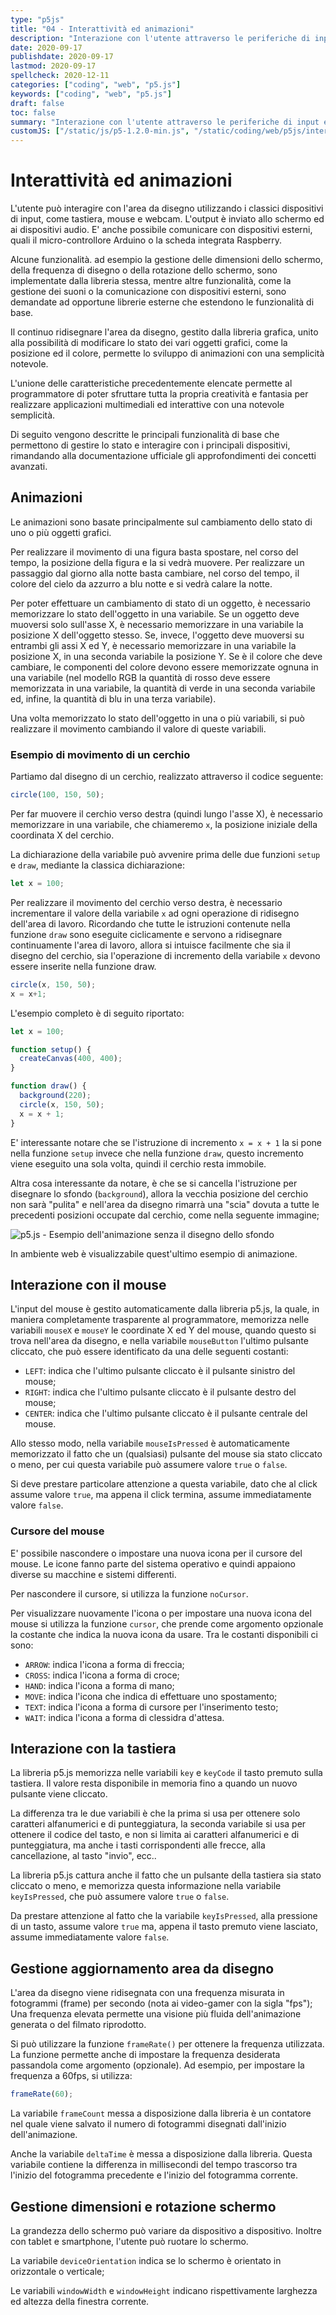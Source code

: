 ```yaml
---
type: "p5js"
title: "04 - Interattività ed animazioni"
description: "Interazione con l'utente attraverso le periferiche di input ed output ed animazioni realizzate usando le variabili"
date: 2020-09-17
publishdate: 2020-09-17
lastmod: 2020-09-17
spellcheck: 2020-12-11
categories: ["coding", "web", "p5.js"]
keywords: ["coding", "web", "p5.js"]
draft: false
toc: false
summary: "Interazione con l'utente attraverso le periferiche di input ed output ed animazioni realizzate usando le variabili"
customJS: ["/static/js/p5-1.2.0-min.js", "/static/coding/web/p5js/interactivity01.js"]
---
```


# Interattività ed animazioni

L'utente può interagire con l'area da disegno utilizzando i classici dispositivi di input, come tastiera, mouse e webcam. L'output è inviato allo schermo ed ai dispositivi audio. E' anche possibile comunicare con dispositivi esterni, quali il micro-controllore Arduino o la scheda integrata Raspberry.

Alcune funzionalità. ad esempio la gestione delle dimensioni dello schermo, della frequenza di disegno o della rotazione dello schermo, sono implementate dalla libreria stessa, mentre altre funzionalità, come la gestione dei suoni o la comunicazione con dispositivi esterni, sono demandate ad opportune librerie esterne che estendono le funzionalità di base.

Il continuo ridisegnare l'area da disegno, gestito dalla libreria grafica, unito alla possibilità di modificare lo stato dei vari oggetti grafici, come la posizione ed il colore, permette lo sviluppo di animazioni con una semplicità notevole.

L'unione delle caratteristiche precedentemente elencate permette al programmatore di poter sfruttare tutta la propria creatività e fantasia per realizzare applicazioni multimediali ed interattive con una notevole semplicità.

Di seguito vengono descritte le principali funzionalità di base che permettono di gestire lo stato e interagire con i principali dispositivi, rimandando alla documentazione ufficiale gli approfondimenti dei concetti avanzati.

## Animazioni

Le animazioni sono basate principalmente sul cambiamento dello stato di uno o più oggetti grafici.

Per realizzare il movimento di una figura basta spostare, nel corso del tempo, la posizione della figura e la si vedrà muovere. Per realizzare un passaggio dal giorno alla notte basta cambiare, nel corso del tempo, il colore del cielo da azzurro a blu notte e si vedrà calare la notte.

Per poter effettuare un cambiamento di stato di un oggetto, è necessario memorizzare lo stato dell'oggetto in una variabile. Se un oggetto deve muoversi solo sull'asse X, è necessario memorizzare in una variabile la posizione X dell'oggetto stesso. Se, invece, l'oggetto deve muoversi su entrambi gli assi X ed Y, è necessario memorizzare in una variabile la posizione X, in una seconda variabile la posizione Y. Se è il colore che deve cambiare, le componenti del colore devono essere memorizzate ognuna in una variabile (nel modello RGB la quantità di rosso deve essere memorizzata in una variabile, la quantità di verde in una seconda variabile ed, infine, la quantità di blu in una terza variabile).

Una volta memorizzato lo stato dell'oggetto in una o più variabili, si può realizzare il movimento cambiando il valore di queste variabili.

### Esempio di movimento di un cerchio

Partiamo dal disegno di un cerchio, realizzato attraverso il codice seguente:

```javascript
circle(100, 150, 50);
```

Per far muovere il cerchio verso destra (quindi lungo l'asse X), è necessario memorizzare in una variabile, che chiameremo ``x``, la posizione iniziale della coordinata X del cerchio.

La dichiarazione della variabile può avvenire prima delle due funzioni ``setup`` e ``draw``, mediante la classica dichiarazione:

```javascript
let x = 100;
```

Per realizzare il movimento del cerchio verso destra, è necessario incrementare il valore della variabile ``x`` ad ogni operazione di ridisegno dell'area di lavoro. Ricordando che tutte le istruzioni contenute nella funzione ``draw`` sono eseguite ciclicamente e servono a ridisegnare continuamente l'area di lavoro, allora si intuisce facilmente che sia il disegno del cerchio, sia l'operazione di incremento della variabile ``x`` devono essere inserite nella funzione draw.

```javascript
circle(x, 150, 50);
x = x+1;
```

L'esempio completo è di seguito riportato:

```javascript
let x = 100;

function setup() {
  createCanvas(400, 400);
}

function draw() {
  background(220);
  circle(x, 150, 50);
  x = x + 1;
}
```

E' interessante notare che se l'istruzione di incremento ``x = x + 1`` la si pone nella funzione ``setup`` invece che nella funzione ``draw``, questo incremento viene eseguito una sola volta, quindi il cerchio resta immobile.

Altra cosa interessante da notare, è che se si cancella l'istruzione per disegnare lo sfondo (``background``), allora la vecchia posizione del cerchio non sarà "pulita" e nell'area da disegno rimarrà una "scia" dovuta a tutte le precedenti posizioni occupate dal cerchio, come nella seguente immagine;

![p5.js - Esempio dell'animazione senza il disegno dello sfondo](/static/coding/web/p5js/interactivity01.png "p5.js - Esempio dell'animazione senza il disegno dello sfondo")

In ambiente web è visualizzabile quest'ultimo esempio di animazione.

<div id="example02"></div>

## Interazione con il mouse

L'input del mouse è gestito automaticamente dalla libreria p5.js, la quale, in maniera completamente trasparente al programmatore, memorizza nelle variabili ``mouseX`` e ``mouseY`` le coordinate X ed Y del mouse, quando questo si trova nell'area da disegno, e nella variabile ``mouseButton`` l'ultimo pulsante cliccato, che può essere identificato da una delle seguenti costanti:

- ``LEFT``: indica che l'ultimo pulsante cliccato è il pulsante sinistro del mouse;
- ``RIGHT``: indica che l'ultimo pulsante cliccato è il pulsante destro del mouse;
- ``CENTER``: indica che l'ultimo pulsante cliccato è il pulsante centrale del mouse.

Allo stesso modo, nella variabile ``mouseIsPressed`` è automaticamente memorizzato il fatto che un (qualsiasi) pulsante del mouse sia stato cliccato o meno, per cui questa variabile può assumere valore ``true`` o ``false``.

Si deve prestare particolare attenzione a questa variabile, dato che al click assume valore ``true``, ma appena il click termina, assume immediatamente valore ``false``.

### Cursore del mouse

E' possibile nascondere o impostare una nuova icona per il cursore del mouse. Le icone fanno parte del sistema operativo e quindi appaiono diverse su macchine e sistemi differenti.

Per nascondere il cursore, si utilizza la funzione ``noCursor``.

Per visualizzare nuovamente l'icona o per impostare una nuova icona del mouse si utilizza la funzione ``cursor``, che prende come argomento opzionale la costante che indica la nuova icona da usare. Tra le costanti disponibili ci sono:

- ``ARROW``: indica l'icona a forma di freccia;
- ``CROSS``: indica l'icona a forma di croce;
- ``HAND``: indica l'icona a forma di mano;
- ``MOVE``: indica l'icona che indica di effettuare uno spostamento;
- ``TEXT``: indica l'icona a forma di cursore per l'inserimento testo;
- ``WAIT``: indica l'icona a forma di clessidra d'attesa.

## Interazione con la tastiera

La libreria p5.js memorizza nelle variabili ``key`` e ``keyCode`` il tasto premuto sulla tastiera. Il valore resta disponibile in memoria fino a quando un nuovo pulsante viene cliccato.

La differenza tra le due variabili è che la prima si usa per ottenere solo caratteri alfanumerici e di punteggiatura, la seconda variabile si usa per ottenere il codice del tasto, e non si limita ai caratteri alfanumerici e di punteggiatura, ma anche i tasti corrispondenti alle frecce, alla cancellazione, al tasto "invio", ecc..

La libreria p5.js cattura anche il fatto che un pulsante della tastiera sia stato cliccato o meno, e memorizza questa informazione nella variabile ``keyIsPressed``, che può assumere valore ``true`` o ``false``.

Da prestare attenzione al fatto che la variabile ``keyIsPressed``, alla pressione di un tasto, assume valore ``true`` ma, appena il tasto premuto viene lasciato, assume immediatamente valore ``false``.

## Gestione aggiornamento area da disegno

L'area da disegno viene ridisegnata con una frequenza misurata in fotogrammi (frame) per secondo (nota ai video-gamer con la sigla "fps"); Una frequenza elevata permette una visione più fluida dell'animazione generata o del filmato riprodotto.

Si può utilizzare la funzione ``frameRate()`` per ottenere la frequenza utilizzata. La funzione permette anche di impostare la frequenza desiderata passandola come argomento (opzionale). Ad esempio, per impostare la frequenza a 60fps, si utilizza:

```javascript
frameRate(60);
```

La variabile ``frameCount`` messa a disposizione dalla libreria è un contatore nel quale viene salvato il numero di fotogrammi disegnati dall'inizio dell'animazione.

Anche la variabile ``deltaTime`` è messa a disposizione dalla libreria. Questa variabile contiene la differenza in millisecondi del tempo trascorso tra l'inizio del fotogramma precedente e l'inizio del fotogramma corrente.

## Gestione dimensioni e rotazione schermo

La grandezza dello schermo può variare da dispositivo a dispositivo. Inoltre con tablet e smartphone, l'utente può ruotare lo schermo.

La variabile ``deviceOrientation`` indica se lo schermo è orientato in orizzontale o verticale;

Le variabili ``windowWidth`` e ``windowHeight`` indicano rispettivamente larghezza ed altezza della finestra corrente.
